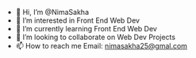 - 👋 Hi, I’m @NimaSakha
- 👀 I’m interested in Front End Web Dev
- 🌱 I’m currently learning Front End Web Dev
- 💞️ I’m looking to collaborate on Web Dev Projects
- 📫 How to reach me Email: nimasakha25@gmal.com

<!---
NimaSakha/NimaSakha is a ✨ special ✨ repository because its `README.md` (this file) appears on your GitHub profile.
You can click the Preview link to take a look at your changes.
--->
